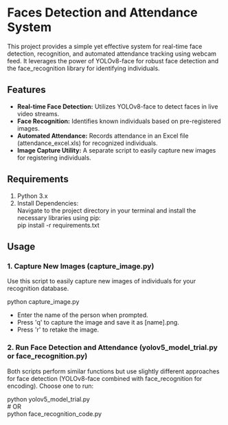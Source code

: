 # **Faces Detection and Attendance System**

This project provides a simple yet effective system for real-time face detection, recognition, and automated attendance tracking using webcam feed. It leverages the power of YOLOv8-face for robust face detection and the face\_recognition library for identifying individuals.

## **Features**

* **Real-time Face Detection:** Utilizes YOLOv8-face to detect faces in live video streams.  
* **Face Recognition:** Identifies known individuals based on pre-registered images.  
* **Automated Attendance:** Records attendance in an Excel file (attendance\_excel.xls) for recognized individuals.  
* **Image Capture Utility:** A separate script to easily capture new images for registering individuals.

## **Requirements**

1. Python 3.x  
2. Install Dependencies:  
   Navigate to the project directory in your terminal and install the necessary libraries using pip:  
   pip install \-r requirements.txt

## **Usage**

### **1\. Capture New Images (capture\_image.py)**

Use this script to easily capture new images of individuals for your recognition database.

python capture\_image.py

* Enter the name of the person when prompted.  
* Press 'q' to capture the image and save it as \[name\].png.  
* Press 'r' to retake the image.

### **2\. Run Face Detection and Attendance (yolov5\_model\_trial.py or face\_recognition.py)**

Both scripts perform similar functions but use slightly different approaches for face detection (YOLOv8-face combined with face\_recognition for encoding). Choose one to run:

python yolov5\_model\_trial.py  
\# OR  
python face\_recognition\_code.py





